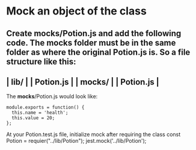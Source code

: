 # Mock an object of the class

Create __mocks__/Potion.js and add the following code. The __mocks__ folder must be in the same folder as where the original Potion.js is. So a file structure like this:
-----------------------------
| lib/                      |
|    Potion.js              |
|    __mocks__/             |
|              Potion.js    |
-----------------------------

The __mocks__/Potion.js would look like:
```
module.exports = function() {
  this.name = 'health';
  this.value = 20;
};
```

At your Potion.test.js file, initialize mock after requiring the class
const Potion = requier("../lib/Potion");
jest.mock('../lib/Potion');